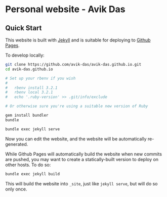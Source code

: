 Personal website - Avik Das
===========================

Quick Start
-----------

This website is built with [Jekyll](https://jekyllrb.com/) and is suitable for deploying to [Github Pages](https://pages.github.com/).

To develop locally:

```sh
git clone https://github.com/avik-das/avik-das.github.io.git
cd avik-das.github.io

# Set up your rbenv if you wish
#
#   rbenv install 3.2.1
#   rbenv local 3.2.1
#   echo '.ruby-version' >> .git/info/exclude

# Or otherwise sure you're using a suitable new version of Ruby

gem install bundler
bundle

bundle exec jekyll serve
```

Now you can edit the website, and the website will be automatically re-generated.

While Github Pages will automatically build the website when new commits are pushed, you may want to create a statically-built version to deploy on other hosts. To do so:

```sh
bundle exec jekyll build
```

This will build the website into `_site`, just like `jekyll serve`, but will do so only once.
